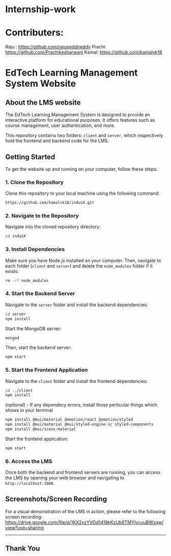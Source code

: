 # Internship-work

# Contributers:  
Raju : https://github.com/rajupeddireddy
Prachi: https://github.com/Prachikesharwani
Kamal: https://github.com/kamalvk18

# EdTech Learning Management System Website
## About the LMS website 

The EdTech Learning Management System is designed to provide an interactive platform for educational purposes. It offers features such as course management, user authentication, and more.

This repository contains two folders: `client` and `server`, which respectively hold the frontend and backend code for the LMS.

## Getting Started

To get the website up and running on your computer, follow these steps:

### 1. Clone the Repository

Clone this repository to your local machine using the following command:

```bash
https://github.com/kamalvk18/indusX.git
```

### 2. Navigate to the Repository

Navigate into the cloned repository directory:

```bash
cd indusX
```

### 3. Install Dependencies

Make sure you have Node.js installed on your computer. Then, navigate to each folder (`client` and `server`) and delete the `node_modules` folder if it exists:

```bash
rm -rf node_modules
```

### 4. Start the Backend Server

Navigate to the `server` folder and install the backend dependencies:

```bash
cd server
npm install
```

Start the MongoDB server:

```bash
mongod
```

Then, start the backend server:

```bash
npm start
```

### 5. Start the Frontend Application

Navigate to the `client` folder and install the frontend dependencies:

```bash
cd ../client
npm install
```

(optional) - If any dependecy errors, install those perticular things which shows in your terminal

```bash
npm install @mui/material @emotion/react @emotion/styled
npm install @mui/material @mui/styled-engine-sc styled-components
npm install @mui/icons-material
```

Start the frontend application:

```bash
npm start
```

### 6. Access the LMS

Once both the backend and frontend servers are running, you can access the LMS by opening your web browser and navigating to `http://localhost:3000`.



## Screenshots/Screen Recording

For a visual demonstration of the LMS in action, please refer to the following screen recording: https://drive.google.com/file/d/1KX2xzYVOd1419kKzUb6TMYIycuuBWzqw/view?usp=sharing

---

## Thank You
